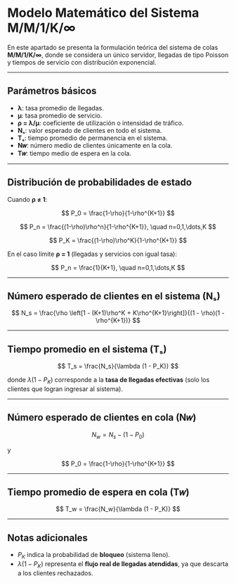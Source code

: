 # Modelo Matemático del Sistema M/M/1/K/∞  

En este apartado se presenta la formulación teórica del sistema de colas **M/M/1/K/∞**, donde se considera un único servidor, llegadas de tipo Poisson y tiempos de servicio con distribución exponencial.  

---

## Parámetros básicos  
- **λ**: tasa promedio de llegadas.  
- **μ**: tasa promedio de servicio.  
- **ρ = λ/μ**: coeficiente de utilización o intensidad de tráfico.  
- **Nₛ**: valor esperado de clientes en todo el sistema.  
- **Tₛ**: tiempo promedio de permanencia en el sistema.  
- **N𝑤**: número medio de clientes únicamente en la cola.  
- **T𝑤**: tiempo medio de espera en la cola.  

---

## Distribución de probabilidades de estado  

Cuando **ρ ≠ 1**:  

$$
P_0 = \frac{1-\rho}{1-\rho^{K+1}}
$$

$$
P_n = \frac{(1-\rho)\rho^n}{1-\rho^{K+1}}, \quad n=0,1,\dots,K
$$

$$
P_K = \frac{(1-\rho)\rho^K}{1-\rho^{K+1}}
$$

En el caso límite **ρ = 1** (llegadas y servicios con igual tasa):  

$$
P_n = \frac{1}{K+1}, \quad n=0,1,\dots,K
$$

---

## Número esperado de clientes en el sistema (Nₛ)  

$$
N_s = \frac{\rho \left[1 - (K+1)\rho^K + K\rho^{K+1}\right]}{(1 - \rho)(1 - \rho^{K+1})}
$$

---

## Tiempo promedio en el sistema (Tₛ)  

$$
T_s = \frac{N_s}{\lambda (1 - P_K)}
$$  

donde $\lambda (1 - P_K)$ corresponde a la **tasa de llegadas efectivas** (solo los clientes que logran ingresar al sistema).  

---

## Número esperado de clientes en cola (N𝑤)  

$$
N_w = N_s - (1 - P_0)
$$  

y  

$$
P_0 = \frac{1-\rho}{1-\rho^{K+1}}
$$  

---

## Tiempo promedio de espera en cola (T𝑤)  

$$
T_w = \frac{N_w}{\lambda (1 - P_K)}
$$  

---

## Notas adicionales  
- $P_K$ indica la probabilidad de **bloqueo** (sistema lleno).  
- $\lambda (1 - P_K)$ representa el **flujo real de llegadas atendidas**, ya que descarta a los clientes rechazados.  
